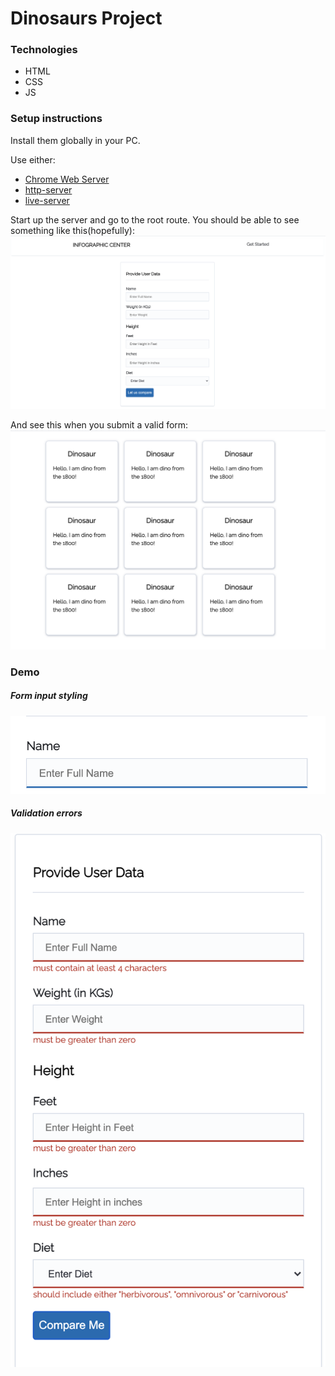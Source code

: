 # Dinosaurs Project

### Technologies
- HTML
- CSS
- JS

### Setup instructions
Install them globally in your PC.

Use either:
- [Chrome Web Server](https://chrome.google.com/webstore/detail/web-server-for-chrome/ofhbbkphhbklhfoeikjpcbhemlocgigb?hl=en)
- [http-server](https://www.npmjs.com/package/http-server)
- [live-server](https://www.npmjs.com/package/live-server)

Start up the server and go to the root route. You should be able to see something like this(hopefully):
![Get Started Page](./screenshots/get-started.png)

And see this when you submit a valid form:
![Grid Tiles](./screenshots/basic-grid.png)


### Demo
#####  Form input styling
![Form Input](./screenshots/form-input.png)

##### Validation errors
![Validation errors](./screenshots/validation_errors.png)

